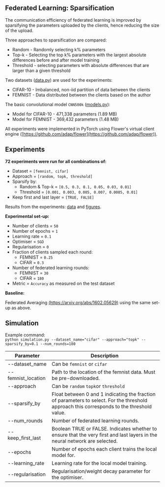 ## Federated Learning: Sparsification
 
The communication efficiency of federated learning is improved by sparsifying the parameters uploaded by the clients, hence reducing the size of the upload.

Three approaches to sparsification are compared:  

* Random - Randomly selecting k% parameters  
* Top-k - Selecting the top k% parameters with the largest absolute differences before and after model training  
* Threshold - selecting parameters with absolute differences that are larger than a given threshold

Two datasets ([data.py](data.py)) are used for the experiments:

* CIFAR-10 - Imbalanced, non-iid partition of data between the clients
* FEMNIST - Data distributed between the clients based on the author

The basic convolutional model ``CNN500k`` ([models.py](models.py)):

* Model for CIFAR-10 - 471,338 parameters (1.89 MB)
* Model for FEMNIST - 369,432 parameters (1.48 MB)

All experiments were implemented in PyTorch using Flower's virtual client engine ([https://github.com/adap/flower](https://github.com/adap/flower)).

## Experiments

**72 experiments were run for all combinations of:**

* Dataset = ``[femnist, cifar]``
* Approach = ``[random, topk, threshold]``
* Sparsify by:
	* Random & Top-k = ``[0.5, 0.3, 0.1, 0.05, 0.03, 0.01]``
	* Threshold = ``[0.001, 0.003, 0.005, 0.007, 0.0085, 0.01]``
* Keep first and last layer = ``[TRUE, FALSE]``

Results from the experiments: [data](results) and [figures](figures).

**Experimental set-up:**

* Number of clients = ``50``
* Number of epochs = ``1``
* Learning rate = ``0.1``
* Optimiser = ``SGD``
* Regularisation = ``0``
* Fraction of clients sampled each round:
	* FEMNIST = ``0.25``
	* CIFAR = ``0.3``
* Number of federated learning rounds:
	* FEMNIST = ``30``
	* CIFAR = ``180``
* Metric = ``Accuracy`` as measured on the test dataset

**Baseline:**

Federated Averaging [(https://arxiv.org/abs/1602.05629)](https://arxiv.org/abs/1602.05629) using the same set-up as above.

## Simulation

Example command:  
``python simulation.py --dataset_name="cifar" --approach="topk" --sparsify_by=0.1 --num_rounds=180``

| Parameter          | Description                                                                                                                                |
|--------------------|--------------------------------------------------------------------------------------------------------------------------------------------|
| --dataset_name     | Can be ``femnist`` or ``cifar``                                                                                                            |
| --femnist_location | Path to the location of the femnist data. Must be pre-downloaded.                                                                          |
| --approach         | Can be ``random`` ``topk``or ``threshold``                                                                                                 |
| --sparsify_by      | Float between 0 and 1 indicating the fraction of parameters to select. For the threshold approach this corresponds to the threshold value. |
| --num_rounds       | Number of federated learning rounds.                                                                                                       |
| --keep_first_last  | Boolean TRUE or FALSE. Indicates whether to ensure that the very first and last layers in the neural network are selected.                 |
| --epochs           | Number of epochs each client trains the local model for.                                                                                   |
| --learning_rate    | Learning rate for the local model training.                                                                                                |
| --regularisation   | Regularisation/weight decay parameter for the optimiser.                                                                                   |

